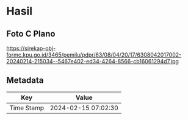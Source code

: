 # Hasil

## Foto C Plano

https://sirekap-obj-formc.kpu.go.id/3465/pemilu/pdpr/63/08/04/20/17/6308042017002-20240214-215034--5467e402-ed34-4264-8566-cb16061294d7.jpg


## Metadata

| Key        | Value               |
| ---------- | ------------------- |
| Time Stamp | 2024-02-15 07:02:30 |



